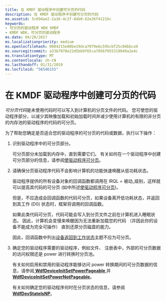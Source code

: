 ```yaml
---
title: 在 KMDF 驱动程序中创建可分页的代码
description: 在 KMDF 驱动程序中创建可分页的代码
ms.assetid: 5c694ae2-2a16-4c2f-84b0-62e26f4121bc
keywords:
- 可分页的驱动程序 WDK KMDF
- KMDF WDK，可分页的驱动程序
ms.date: 04/20/2017
ms.localizationpriority: medium
ms.openlocfilehash: 0984215e80be19dca7079e6c595cbf25c04bbca9
ms.sourcegitcommit: a33b7978e22d5bb9f65ca7056f955319049a2e4c
ms.translationtype: MT
ms.contentlocale: zh-CN
ms.lasthandoff: 01/31/2019
ms.locfileid: "56546155"
---
```

# <a name="creating-pageable-code-in-a-kmdf-driver"></a>在 KMDF 驱动程序中创建可分页的代码


*可分页代码*是未使用代码时可以写入到计算机的分页文件的代码。 您可使您的驱动程序部分，以减少其映像加载和初始加载时间并减少使用计算机的有限的非分页的内存池的驱动程序的代码的可分页。

为了帮助您确定是否适合您的驱动程序的可分页的代码或数据，执行以下操作：

1.  识别驱动程序中的可分页部分。

    可分页部分未加载到内存中，直到需要它们。 有关如何在一个驱动程序中创建可分页部分的信息，请参阅[使驱动程序可分页](https://msdn.microsoft.com/library/windows/hardware/ff554346)。

2.  请确保分页驱动程序代码不会影响计算机的功能快速唤醒从低功耗状态。

    驱动程序提供的所有设备对象的回调函数都调用在 IRQL = 被动\_级别，这样就可以提高其代码的可分页 (如中所述[使驱动程序可分页](https://msdn.microsoft.com/library/windows/hardware/ff554346))。

    但是，不应造成会回调函数的代码可分页，如果设备离开低功耗状态，并返回到其工作 (D0) 状态时，框架将调用的回调函数。

    如果此类代码可分页，代码可能会写入到分页文件之前在计算机进入睡眠状态。 因此，计算机会变慢来唤醒因为无法重新加载您的代码 （并因此你的设备不能成为完全可操作） 直到还原分页磁盘的能力。

    因此，回调函数中列出[设备返回到工作状态](a-device-returns-to-its-working-state.md)主题不应为可分页。

3.  确定您的驱动程序需要的驱动程序，例如文件、 注册表中，外部的可分页数据的访问权限还是 power 进行转换时分页池。

    有关如何启用和禁用的驱动程序能够访问 power 转换期间的可分页数据的信息，请参阅[ **WdfDeviceInitSetPowerPageable** ](https://msdn.microsoft.com/library/windows/hardware/ff546766)并[ **WdfDeviceInitSetPowerNotPageable**](https://msdn.microsoft.com/library/windows/hardware/ff546147)。

    有关如何确定您的驱动程序何时在分页状态的信息，请参阅[ **WdfDevStateIsNP**](https://msdn.microsoft.com/library/windows/hardware/ff546958)。

 

 





